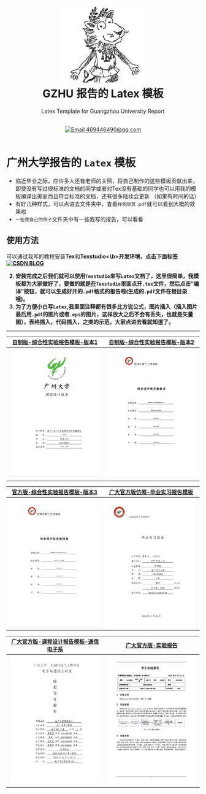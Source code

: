 <h1 align="center">
  <a href="https://github.com/swq123459/GZHU-Report-Latex-Version">
    <img alt="AwesomeCV" src="https://github.com/swq123459/swq123456-readmePicture/blob/master/commom/latexhalf.png?raw=true"  />
  </a>

  <br />
  GZHU 报告的 Latex 模板
</h1>

<p align="center">
  Latex Template for Guangzhou University Report
</p>

<br />
<div align="center">
  <a href="https://raw.githubusercontent.com/posquit0/Awesome-CV/master/examples/cv.pdf">
    <img alt="Email" src="https://img.shields.io/badge/Mail-QQ-green.svg" />
    469446490@qq.com
  </a>
</div>
<br />

# 广州大学报告的 `Latex` 模板
- 临近毕业之际，应许多人还有老师的关照，将自己制作的这些模板贡献出来，即使没有写过很标准的文档的同学或者对Tex没有基础的同学也可以用我的模板编译出美丽而且符合标准的文档，还有很多陆续会更新 （如果有时间的话）
- 有好几种样式，可以点进去文件夹中，查看`样例欣赏.pdf`就可以看到大概的效果啦
- `一些我自己的例子`文件夹中有一些我写的报告，可以看看

## 使用方法
<div>
  可以通过我写的教程安装<b>Tex</b>和<b>Texstudio<\b>开发环境，点击下面标签
  <a href="https://blog.csdn.net/qq_33826564/article/details/81490478">
    <img alt="CSDN BLOG" src="https://img.shields.io/badge/CSDN-swq123459-red.svg" />
  </a>  
</div>

2. 安装完成之后我们就可以使用`Texstudio`来写`Latex`文档了，这里很简单，我模板都为大家做好了，要做的就是在`Texstudio`里面点开`.tex`文件，然后点击“编译”按钮，就可以生成好开的`.pdf`格式的报告啦(生成的`.pdf`文件在根目录哦)。
3. 为了方便小白写`Latex`,我里面注释都有很多比方说公式，图片插入（插入图片最后用`.pdf`的图片或者`.eps`的图片，这样放大之后不会有丢失，也就是矢量图），表格插入，代码插入，之类的示范，大家点进去看就知道了。
---------


|  [自制版-综合性实验报告模板-版本1](https://github.com/swq123459/GZHU-Report-Latex-Version/tree/master/%E8%87%AA%E5%88%B6%E7%89%88-%E7%BB%BC%E5%90%88%E6%80%A7%E5%AE%9E%E9%AA%8C%E6%8A%A5%E5%91%8A-%E7%89%88%E6%9C%AC1) |  [自制版-综合性实验报告模板-版本2](https://github.com/swq123459/GZHU-Report-Latex-Version/tree/master/%E8%87%AA%E5%88%B6%E7%89%88-%E7%BB%BC%E5%90%88%E6%80%A7%E5%AE%9E%E9%AA%8C%E6%8A%A5%E5%91%8A-%E7%89%88%E6%9C%AC2)|
|:---:|:---:|
| ![Résumé](https://github.com/swq123459/swq123456-readmePicture/blob/master/report/zzv1.png?raw=true) | ![Résumé](https://github.com/swq123459/swq123456-readmePicture/blob/master/report/xy1.png?raw=true)|

|  [官方版-综合性实验报告模板-版本3](https://github.com/swq123459/GZHU-Report-Latex-Version/tree/master/%E5%AE%98%E6%96%B9%E7%89%88-%E7%BB%BC%E5%90%88%E6%80%A7%E5%AE%9E%E9%AA%8C%E6%8A%A5%E5%91%8A%E6%A8%A1%E6%9D%BF-%E7%89%88%E6%9C%AC3) |  [广大官方版仿照-毕业实习报告模板](https://github.com/swq123459/GZHU-Report-Latex-Version/tree/master/%E5%AD%A6%E9%99%A2%E7%89%88-%E6%AF%95%E4%B8%9A%E5%AE%9E%E4%B9%A0%E6%8A%A5%E5%91%8A)| 
|:---:|:---:|
| [![Résumé](https://github.com/swq123459/swq123456-readmePicture/blob/master/report/xy1.png?raw=true)](https://raw.githubusercontent.com/posquit0/Awesome-CV/master/examples/resume.pdf) | [![Résumé](https://github.com/swq123459/swq123456-readmePicture/blob/master/report/by1.png?raw=true)](https://raw.githubusercontent.com/posquit0/Awesome-CV/master/examples/resume.pdf)|

|  [广大官方版-课程设计报告模板-通信电子系](https://github.com/swq123459/GZHU-Report-Latex-Version/tree/master/%E5%AD%A6%E9%99%A2%E7%89%88-%E6%AF%95%E4%B8%9A%E5%AE%9E%E4%B9%A0%E6%8A%A5%E5%91%8A)| [广大官方版-实验报告](https://github.com/swq123459/GZHU-Report-Latex-Version/tree/master/%E5%AE%98%E6%96%B9%E7%89%88-%E5%AE%9E%E9%AA%8C%E6%8A%A5%E5%91%8A%E6%A8%A1%E6%9D%BF) |
|:---:|:---:|
| ![Résumé](https://github.com/swq123459/swq123456-readmePicture/blob/master/report/kcsj1.png?raw=true) | ![Résumé](https://github.com/swq123459/swq123456-readmePicture/blob/master/report/bg1.png?raw=true) |



